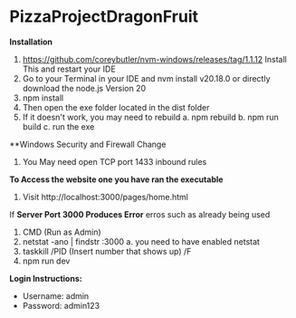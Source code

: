 # PizzaProjectDragonFruit

**Installation**
1. https://github.com/coreybutler/nvm-windows/releases/tag/1.1.12 Install This and restart your IDE
2. Go to your Terminal in your IDE and    nvm install v20.18.0 or directly download the node.js Version 20
3. npm install
4. Then open the exe folder located in the dist folder 
5. If it doesn't work, you may need to rebuild
    a. npm rebuild
    b. npm run build
    c. run the exe

**Windows Security and Firewall Change
1. You May need open TCP port 1433 inbound rules

**To Access the website one you have ran the executable**
1. Visit http://localhost:3000/pages/home.html

If **Server Port 3000 Produces Error** erros such as already being used
1. CMD (Run as Admin)
2. netstat -ano | findstr :3000
      a. you need to have enabled netstat
4. taskkill /PID (Insert number that shows up) /F
5. npm run dev

**Login Instructions:**

* Username: admin
* Password: admin123
